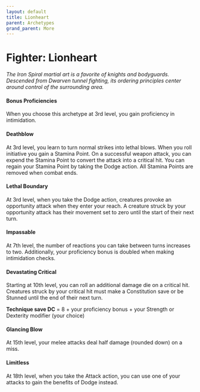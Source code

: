 ```yaml
---
layout: default
title: Lionheart
parent: Archetypes
grand_parent: More
---
```


# Fighter: Lionheart

_The Iron Spiral martial art is a favorite of knights and bodyguards. Descended from Dwarven tunnel fighting, its ordering principles center around control of the surrounding area._


#### Bonus Proficiencies
When you choose this archetype at 3rd level, you gain proficiency in intimidation. 


#### Deathblow
At 3rd level, you learn to turn normal strikes into lethal blows. When you roll initiative you gain a Stamina Point. On a successful weapon attack, you can expend the Stamina Point to convert the attack into a critical hit. You can regain your Stamina Point by taking the Dodge action. All Stamina Points are removed when combat ends.


#### Lethal Boundary
At 3rd level, when you take the Dodge action, creatures provoke an opportunity attack when they enter your reach. A creature struck by your opportunity attack has their movement set to zero until the start of their next turn.


#### Impassable
At 7th level, the number of reactions you can take between turns increases to two. Additionally, your proficiency bonus is doubled when making intimidation checks.


#### Devastating Critical
Starting at 10th level, you can roll an additional damage die on a critical hit. Creatures struck by your critical hit must make a Constitution save or be Stunned until the end of their next turn. 

**Technique save DC** = 8 + your proficiency bonus + your Strength or Dexterity modifier (your choice)


#### Glancing Blow
At 15th level, your melee attacks deal half damage (rounded down) on a miss.


#### Limitless
At 18th level, when you take the Attack action, you can use one of your attacks to gain the benefits of Dodge instead.